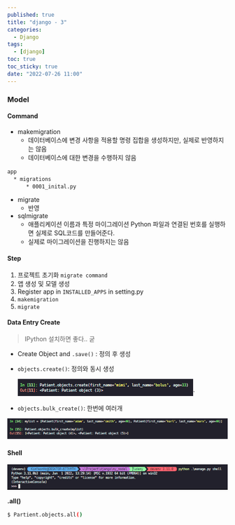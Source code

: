 ```yaml
---
published: true
title: "django - 3"
categories:
  - Django
tags:
  - [django]
toc: true
toc_sticky: true
date: "2022-07-26 11:00"
---
```


### Model

#### Command

- makemigration
  - 데이터베이스에 변경 사항을 적용할 명령 집합을 생성하지만, 실제로 반영하지는 않음
  - 데이터베이스에 대한 변경을 수행하지 않음

```bash
app
  * migrations
      * 0001_inital.py
```

- migrate
  - 반영
- sqlmigrate
  - 애플리케이션 이름과 특정 마이그레이션 Python 파일과 연결된 번호를 실행하면 실제로 SQL코드를 만들어준다.
  - 실제로 마이그레이션을 진행하지는 않음

#### Step

1. 프로젝트 초기화 `migrate command`
2. 앱 생성 및 모델 생성
3. Register app in `INSTALLED_APPS` in setting.py
4. `makemigration`
5. `migrate`

#### Data Entry Create

> IPython 설치하면 좋다.. 굳

- Create Object and `.save()` : 정의 후 생성

- `objects.create()`: 정의와 동시 생성

  ![image-20220727235525478](../../../assets/images/posts/2022-07-26-post-django-3/image-20220727235525478.png)`

- `objects.bulk_create()`: 한번에 여러개

![image-20220727235829960](../../../assets/images/posts/2022-07-26-post-django-3/image-20220727235829960.png)

#### Shell

![image-20220727234936018](../../../assets/images/posts/2022-07-26-post-django-3/image-20220727234936018.png)

**.all()**

```bash
$ Partient.objects.all()
```
